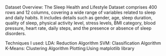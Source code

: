 Dataset Overview: The Sleep Health and Lifestyle Dataset comprises 400 rows and 12 columns, covering a wide range of variables related to sleep and daily habits. It includes details such as gender, age, sleep duration, quality of sleep, physical activity level, stress levels, BMI category, blood pressure, heart rate, daily steps, and the presence or absence of sleep disorders.

Techniques I used: LDA: Reduction Algorithm SVM: Classification Algorithm K-Means: Clustering Algorithm Plotting:Using matplotlib library
